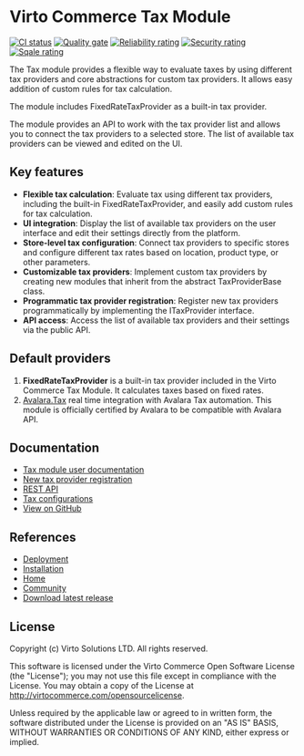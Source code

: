 # Virto Commerce Tax Module

[![CI status](https://github.com/VirtoCommerce/vc-module-tax/workflows/Module%20CI/badge.svg?branch=dev)](https://github.com/VirtoCommerce/vc-module-tax/actions?query=workflow%3A"Module+CI") [![Quality gate](https://sonarcloud.io/api/project_badges/measure?project=VirtoCommerce_vc-module-tax&metric=alert_status&branch=dev)](https://sonarcloud.io/dashboard?id=VirtoCommerce_vc-module-tax) [![Reliability rating](https://sonarcloud.io/api/project_badges/measure?project=VirtoCommerce_vc-module-tax&metric=reliability_rating&branch=dev)](https://sonarcloud.io/dashboard?id=VirtoCommerce_vc-module-tax) [![Security rating](https://sonarcloud.io/api/project_badges/measure?project=VirtoCommerce_vc-module-tax&metric=security_rating&branch=dev)](https://sonarcloud.io/dashboard?id=VirtoCommerce_vc-module-tax) [![Sqale rating](https://sonarcloud.io/api/project_badges/measure?project=VirtoCommerce_vc-module-tax&metric=sqale_rating&branch=dev)](https://sonarcloud.io/dashboard?id=VirtoCommerce_vc-module-tax)

The Tax module provides a flexible way to evaluate taxes by using different tax providers and core abstractions for custom tax providers. It allows easy addition of custom rules for tax calculation.

The module includes FixedRateTaxProvider as a built-in tax provider.

The module provides an API to work with the tax provider list and allows you to connect the tax providers to a selected store. The list of available tax providers can be viewed and edited on the UI.

## Key features

* **Flexible tax calculation**: Evaluate tax using different tax providers, including the built-in FixedRateTaxProvider, and easily add custom rules for tax calculation.
* **UI integration**: Display the list of available tax providers on the user interface and edit their settings directly from the platform.
* **Store-level tax configuration**: Connect tax providers to specific stores and configure different tax rates based on location, product type, or other parameters.
* **Customizable tax providers**: Implement custom tax providers by creating new modules that inherit from the abstract TaxProviderBase class.
* **Programmatic tax provider registration**: Register new tax providers programmatically by implementing the ITaxProvider interface.
* **API access**: Access the list of available tax providers and their settings via the public API.

## Default providers

1. **FixedRateTaxProvider** is a built-in tax provider included in the Virto Commerce Tax Module. It calculates taxes based on fixed rates.
1. [Avalara.Tax](https://github.com/VirtoCommerce/vc-module-avatax)  real time integration with Avalara Tax automation. This module is officially certified by Avalara to be compatible with Avalara API.

## Documentation

* [Tax module user documentation](https://docs.virtocommerce.org/platform/user-guide/tax/overview/)
* [New tax provider registration](https://docs.virtocommerce.org/platform/developer-guide/Fundamentals/Taxes/new-tax-provider-registration/)
* [REST API](https://virtostart-demo-admin.govirto.com/docs/index.html?urls.primaryName=VirtoCommerce.Tax)
* [Tax configurations](https://docs.virtocommerce.org/platform/developer-guide/Configuration-Reference/appsettingsjson/#tax)
* [View on GitHub](https://github.com/VirtoCommerce/vc-module-tax)

## References

* [Deployment](https://docs.virtocommerce.org/platform/developer-guide/Tutorials-and-How-tos/Tutorials/deploy-module-from-source-code/)
* [Installation](https://docs.virtocommerce.org/platform/user-guide/modules-installation/)
* [Home](https://virtocommerce.com)
* [Community](https://www.virtocommerce.org)
* [Download latest release](https://github.com/VirtoCommerce/vc-module-tax/releases/latest)

## License

Copyright (c) Virto Solutions LTD.  All rights reserved.

This software is licensed under the Virto Commerce Open Software License (the "License"); you
may not use this file except in compliance with the License. You may
obtain a copy of the License at http://virtocommerce.com/opensourcelicense.

Unless required by the applicable law or agreed to in written form, the software
distributed under the License is provided on an "AS IS" BASIS,
WITHOUT WARRANTIES OR CONDITIONS OF ANY KIND, either express or
implied.
